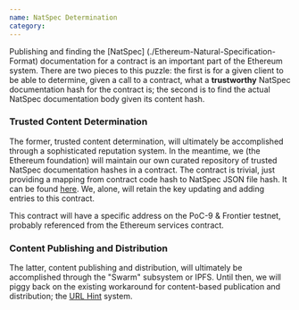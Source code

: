 ```yaml
---
name: NatSpec Determination
category: 
---
```


Publishing and finding the [NatSpec] (./Ethereum-Natural-Specification-Format) documentation for a contract is an important part of the Ethereum system. There are two pieces to this puzzle: the first is for a given client to be able to determine, given a call to a contract, what a **trustworthy** NatSpec documentation hash for the contract is; the second is to find the actual NatSpec documentation body given its content hash.

### Trusted Content Determination

The former, trusted content determination, will ultimately be accomplished through a sophisticated reputation system. In the meantime, we (the Ethereum foundation) will maintain our own curated repository of trusted NatSpec documentation hashes in a contract. The contract is trivial, just providing a mapping from contract code hash to NatSpec JSON file hash. It can be found [here](https://github.com/ethereumproject/dapp-bin/blob/master/NatSpecReg/contract.sol). We, alone, will retain the key updating and adding entries to this contract.

This contract will have a specific address on the PoC-9 & Frontier testnet, probably referenced from the Ethereum services contract.

### Content Publishing and Distribution

The latter, content publishing and distribution, will ultimately be accomplished through the "Swarm" subsystem or IPFS. Until then, we will piggy back on the existing workaround for content-based publication and distribution; the [URL Hint](./URL-Hint-Protocol) system.

